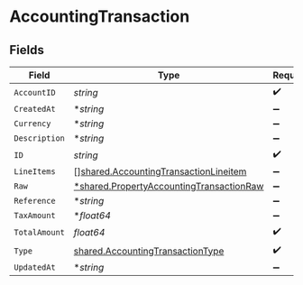 # AccountingTransaction


## Fields

| Field                                                                                                      | Type                                                                                                       | Required                                                                                                   | Description                                                                                                |
| ---------------------------------------------------------------------------------------------------------- | ---------------------------------------------------------------------------------------------------------- | ---------------------------------------------------------------------------------------------------------- | ---------------------------------------------------------------------------------------------------------- |
| `AccountID`                                                                                                | *string*                                                                                                   | :heavy_check_mark:                                                                                         | N/A                                                                                                        |
| `CreatedAt`                                                                                                | **string*                                                                                                  | :heavy_minus_sign:                                                                                         | N/A                                                                                                        |
| `Currency`                                                                                                 | **string*                                                                                                  | :heavy_minus_sign:                                                                                         | N/A                                                                                                        |
| `Description`                                                                                              | **string*                                                                                                  | :heavy_minus_sign:                                                                                         | N/A                                                                                                        |
| `ID`                                                                                                       | *string*                                                                                                   | :heavy_check_mark:                                                                                         | N/A                                                                                                        |
| `LineItems`                                                                                                | [][shared.AccountingTransactionLineitem](../../../pkg/models/shared/accountingtransactionlineitem.md)      | :heavy_minus_sign:                                                                                         | N/A                                                                                                        |
| `Raw`                                                                                                      | [*shared.PropertyAccountingTransactionRaw](../../../pkg/models/shared/propertyaccountingtransactionraw.md) | :heavy_minus_sign:                                                                                         | N/A                                                                                                        |
| `Reference`                                                                                                | **string*                                                                                                  | :heavy_minus_sign:                                                                                         | N/A                                                                                                        |
| `TaxAmount`                                                                                                | **float64*                                                                                                 | :heavy_minus_sign:                                                                                         | N/A                                                                                                        |
| `TotalAmount`                                                                                              | *float64*                                                                                                  | :heavy_check_mark:                                                                                         | N/A                                                                                                        |
| `Type`                                                                                                     | [shared.AccountingTransactionType](../../../pkg/models/shared/accountingtransactiontype.md)                | :heavy_check_mark:                                                                                         | N/A                                                                                                        |
| `UpdatedAt`                                                                                                | **string*                                                                                                  | :heavy_minus_sign:                                                                                         | N/A                                                                                                        |